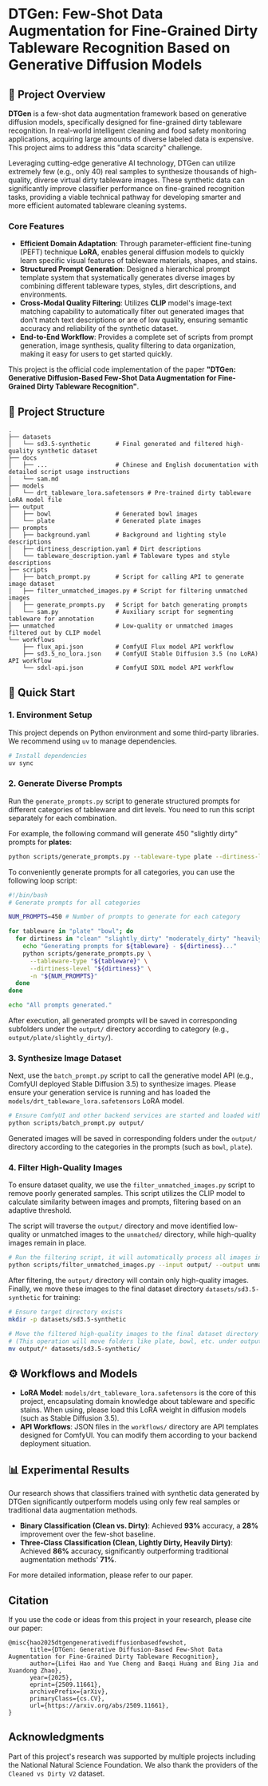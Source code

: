 # DTGen: Few-Shot Data Augmentation for Fine-Grained Dirty Tableware Recognition Based on Generative Diffusion Models

## 📖 Project Overview

**DTGen** is a few-shot data augmentation framework based on generative diffusion models, specifically designed for fine-grained dirty tableware recognition. In real-world intelligent cleaning and food safety monitoring applications, acquiring large amounts of diverse labeled data is expensive. This project aims to address this "data scarcity" challenge.

Leveraging cutting-edge generative AI technology, DTGen can utilize extremely few (e.g., only 40) real samples to synthesize thousands of high-quality, diverse virtual dirty tableware images. These synthetic data can significantly improve classifier performance on fine-grained recognition tasks, providing a viable technical pathway for developing smarter and more efficient automated tableware cleaning systems.

### Core Features

  * **Efficient Domain Adaptation**: Through parameter-efficient fine-tuning (PEFT) technique **LoRA**, enables general diffusion models to quickly learn specific visual features of tableware materials, shapes, and stains.
  * **Structured Prompt Generation**: Designed a hierarchical prompt template system that systematically generates diverse images by combining different tableware types, styles, dirt descriptions, and environments.
  * **Cross-Modal Quality Filtering**: Utilizes **CLIP** model's image-text matching capability to automatically filter out generated images that don't match text descriptions or are of low quality, ensuring semantic accuracy and reliability of the synthetic dataset.
  * **End-to-End Workflow**: Provides a complete set of scripts from prompt generation, image synthesis, quality filtering to data organization, making it easy for users to get started quickly.

This project is the official code implementation of the paper **"DTGen: Generative Diffusion-Based Few-Shot Data Augmentation for Fine-Grained Dirty Tableware Recognition"**.

## 📂 Project Structure

```
.
├── datasets
│   └── sd3.5-synthetic       # Final generated and filtered high-quality synthetic dataset
├── docs
│   ├── ...                   # Chinese and English documentation with detailed script usage instructions
│   └── sam.md
├── models
│   └── drt_tableware_lora.safetensors # Pre-trained dirty tableware LoRA model file
├── output
│   ├── bowl                  # Generated bowl images
│   └── plate                 # Generated plate images
├── prompts
│   ├── background.yaml       # Background and lighting style descriptions
│   ├── dirtiness_description.yaml # Dirt descriptions
│   └── tableware_description.yaml # Tableware types and style descriptions
├── scripts
│   ├── batch_prompt.py       # Script for calling API to generate image dataset
│   ├── filter_unmatched_images.py # Script for filtering unmatched images
│   ├── generate_prompts.py   # Script for batch generating prompts
│   └── sam.py                # Auxiliary script for segmenting tableware for annotation
├── unmatched                 # Low-quality or unmatched images filtered out by CLIP model
└── workflows
    ├── flux_api.json         # ComfyUI Flux model API workflow
    ├── sd3.5_no_lora.json    # ComfyUI Stable Diffusion 3.5 (no LoRA) API workflow
    └── sdxl-api.json         # ComfyUI SDXL model API workflow
```

## 🚀 Quick Start

### 1. Environment Setup

This project depends on Python environment and some third-party libraries. We recommend using `uv` to manage dependencies.

```bash
# Install dependencies
uv sync
```

### 2. Generate Diverse Prompts

Run the `generate_prompts.py` script to generate structured prompts for different categories of tableware and dirt levels. You need to run this script separately for each combination.

For example, the following command will generate 450 "slightly dirty" prompts for **plates**:
```bash
python scripts/generate_prompts.py --tableware-type plate --dirtiness-level slightly_dirty -n 450
```

To conveniently generate prompts for all categories, you can use the following loop script:

```bash
#!/bin/bash
# Generate prompts for all categories

NUM_PROMPTS=450 # Number of prompts to generate for each category

for tableware in "plate" "bowl"; do
  for dirtiness in "clean" "slightly_dirty" "moderately_dirty" "heavily_dirty"; do
    echo "Generating prompts for ${tableware} - ${dirtiness}..."
    python scripts/generate_prompts.py \
      --tableware-type "${tableware}" \
      --dirtiness-level "${dirtiness}" \
      -n "${NUM_PROMPTS}"
  done
done

echo "All prompts generated."
```

After execution, all generated prompts will be saved in corresponding subfolders under the `output/` directory according to category (e.g., `output/plate/slightly_dirty/`).

### 3. Synthesize Image Dataset

Next, use the `batch_prompt.py` script to call the generative model API (e.g., ComfyUI deployed Stable Diffusion 3.5) to synthesize images. Please ensure your generation service is running and has loaded the `models/drt_tableware_lora.safetensors` LoRA model.

```bash
# Ensure ComfyUI and other backend services are started and loaded with correct workflows (workflows/)
python scripts/batch_prompt.py output/
```

Generated images will be saved in corresponding folders under the `output/` directory according to the categories in the prompts (such as `bowl`, `plate`).

### 4. Filter High-Quality Images

To ensure dataset quality, we use the `filter_unmatched_images.py` script to remove poorly generated samples. This script utilizes the CLIP model to calculate similarity between images and prompts, filtering based on an adaptive threshold.

The script will traverse the `output/` directory and move identified low-quality or unmatched images to the `unmatched/` directory, while high-quality images remain in place.

```bash
# Run the filtering script, it will automatically process all images in the output/ directory
python scripts/filter_unmatched_images.py --input output/ --output unmatched/
```

After filtering, the `output/` directory will contain only high-quality images. Finally, we move these images to the final dataset directory `datasets/sd3.5-synthetic` for training:

```bash
# Ensure target directory exists
mkdir -p datasets/sd3.5-synthetic

# Move the filtered high-quality images to the final dataset directory
# (This operation will move folders like plate, bowl, etc. under output/)
mv output/* datasets/sd3.5-synthetic/
```

## ⚙️ Workflows and Models

  * **LoRA Model**: `models/drt_tableware_lora.safetensors` is the core of this project, encapsulating domain knowledge about tableware and specific stains. When using, please load this LoRA weight in diffusion models (such as Stable Diffusion 3.5).
  * **API Workflows**: JSON files in the `workflows/` directory are API templates designed for ComfyUI. You can modify them according to your backend deployment situation.

## 📊 Experimental Results

Our research shows that classifiers trained with synthetic data generated by DTGen significantly outperform models using only few real samples or traditional data augmentation methods.

  * **Binary Classification (Clean vs. Dirty)**: Achieved **93%** accuracy, a **28%** improvement over the few-shot baseline.
  * **Three-Class Classification (Clean, Lightly Dirty, Heavily Dirty)**: Achieved **86%** accuracy, significantly outperforming traditional augmentation methods' **71%**.

For more detailed information, please refer to our paper.

## Citation

If you use the code or ideas from this project in your research, please cite our paper:

```
@misc{hao2025dtgengenerativediffusionbasedfewshot,
      title={DTGen: Generative Diffusion-Based Few-Shot Data Augmentation for Fine-Grained Dirty Tableware Recognition}, 
      author={Lifei Hao and Yue Cheng and Baoqi Huang and Bing Jia and Xuandong Zhao},
      year={2025},
      eprint={2509.11661},
      archivePrefix={arXiv},
      primaryClass={cs.CV},
      url={https://arxiv.org/abs/2509.11661}, 
}
```

## Acknowledgments

Part of this project's research was supported by multiple projects including the National Natural Science Foundation. We also thank the providers of the `Cleaned vs Dirty V2` dataset.
